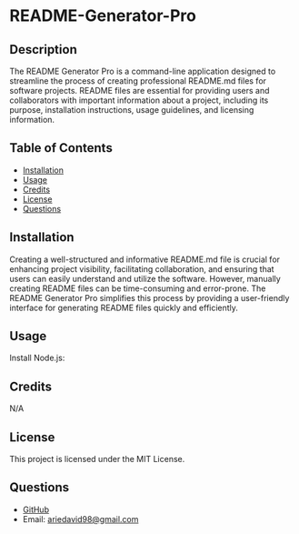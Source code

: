 
  # README-Generator-Pro
  
  ## Description
  The README Generator Pro is a command-line application designed to streamline the process of creating professional README.md files for software projects. README files are essential for providing users and collaborators with important information about a project, including its purpose, installation instructions, usage guidelines, and licensing information.
  
  ## Table of Contents
  - [Installation](#installation)
  - [Usage](#usage)
  - [Credits](#credits)
  - [License](#license)
  - [Questions](#questions)
  
  ## Installation
  Creating a well-structured and informative README.md file is crucial for enhancing project visibility, facilitating collaboration, and ensuring that users can easily understand and utilize the software. However, manually creating README files can be time-consuming and error-prone. The README Generator Pro simplifies this process by providing a user-friendly interface for generating README files quickly and efficiently.
  
  ## Usage
  Install Node.js:
  
  ## Credits
  N/A
  
  ## License
  This project is licensed under the MIT License.
  
  ## Questions
  - [GitHub](#)  
  - Email: ariedavid98@gmail.com
  